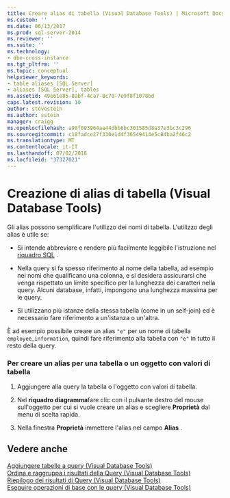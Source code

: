 ```yaml
---
title: Creare alias di tabella (Visual Database Tools) | Microsoft Docs
ms.custom: ''
ms.date: 06/13/2017
ms.prod: sql-server-2014
ms.reviewer: ''
ms.suite: ''
ms.technology:
- dbe-cross-instance
ms.tgt_pltfrm: ''
ms.topic: conceptual
helpviewer_keywords:
- table aliases [SQL Server]
- aliases [SQL Server], tables
ms.assetid: 49e61e85-8abf-4ca7-8c70-7e9f8f1078bd
caps.latest.revision: 10
author: stevestein
ms.author: sstein
manager: craigg
ms.openlocfilehash: a98f093964ae44dbb6bc301585d8a37e3bc3c296
ms.sourcegitcommit: c18fadce27f330e1d4f36549414e5c84ba2f46c2
ms.translationtype: MT
ms.contentlocale: it-IT
ms.lasthandoff: 07/02/2018
ms.locfileid: "37327021"
---
```

# <a name="create-table-aliases-visual-database-tools"></a>Creazione di alias di tabella (Visual Database Tools)
  Gli alias possono semplificare l'utilizzo dei nomi di tabella. L'utilizzo degli alias è utile se:  
  
-   Si intende abbreviare e rendere più facilmente leggibile l'istruzione nel [riquadro SQL](visual-database-tools.md) .  
  
-   Nella query si fa spesso riferimento al nome della tabella, ad esempio nei nomi che qualificano una colonna, e si desidera assicurarsi che venga rispettato un limite specifico per la lunghezza dei caratteri nella query. Alcuni database, infatti, impongono una lunghezza massima per le query.  
  
-   Si utilizzano più istanze della stessa tabella (come in un self-join) ed è necessario fare riferimento a un'istanza o un'altra.  
  
 È ad esempio possibile creare un alias `"e"` per un nome di tabella `employee`_`information`, quindi fare riferimento alla tabella con `"e"` in tutto il resto della query.  
  
### <a name="to-create-an-alias-for-a-table-or-table-valued-object"></a>Per creare un alias per una tabella o un oggetto con valori di tabella  
  
1.  Aggiungere alla query la tabella o l'oggetto con valori di tabella.  
  
2.  Nel **riquadro diagramma**fare clic con il pulsante destro del mouse sull'oggetto per cui si vuole creare un alias e scegliere **Proprietà** dal menu di scelta rapida.  
  
3.  Nella finestra **Proprietà** immettere l'alias nel campo **Alias** .  
  
## <a name="see-also"></a>Vedere anche  
 [Aggiungere tabelle a query &#40;Visual Database Tools&#41;](add-tables-to-queries-visual-database-tools.md)   
 [Ordina e raggruppa i risultati della Query &#40;Visual Database Tools&#41;](sort-and-group-query-results-visual-database-tools.md)   
 [Riepilogo dei risultati di Query &#40;Visual Database Tools&#41;](summarize-query-results-visual-database-tools.md)   
 [Eseguire operazioni di base con le query &#40;Visual Database Tools&#41;](perform-basic-operations-with-queries-visual-database-tools.md)  
  
  
